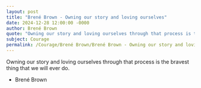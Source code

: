 ```yaml
---
layout: post
title: "Brené Brown - Owning our story and loving ourselves"
date: 2024-12-28 12:00:00 -0000
author: Brené Brown
quote: "Owning our story and loving ourselves through that process is the bravest thing that we will ever do."
subject: Courage
permalink: /Courage/Brené Brown/Brené Brown - Owning our story and loving ourselves
---
```


Owning our story and loving ourselves through that process is the bravest thing that we will ever do.

- Brené Brown
